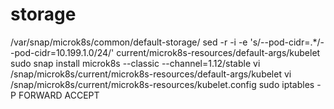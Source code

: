 # storage

/var/snap/microk8s/common/default-storage/
sed -r -i -e 's/--pod-cidr=.*/--pod-cidr=10.199.1.0\/24/' current/microk8s-resources/default-args/kubelet
sudo snap install microk8s --classic --channel=1.12/stable
vi /snap/microk8s/current/microk8s-resources/default-args/kubelet
vi /snap/microk8s/current/microk8s-resources/kubelet.config
sudo iptables -P FORWARD ACCEPT
